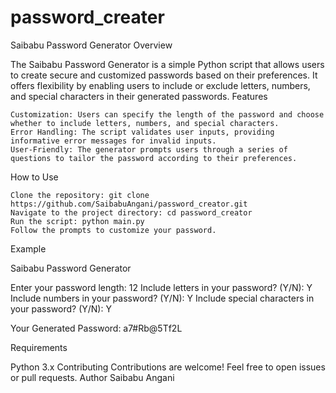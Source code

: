 # password_creater
Saibabu Password Generator
Overview

The Saibabu Password Generator is a simple Python script that allows users to create secure and customized passwords based on their preferences. It offers flexibility by enabling users to include or exclude letters, numbers, and special characters in their generated passwords.
Features

    Customization: Users can specify the length of the password and choose whether to include letters, numbers, and special characters.
    Error Handling: The script validates user inputs, providing informative error messages for invalid inputs.
    User-Friendly: The generator prompts users through a series of questions to tailor the password according to their preferences.

How to Use

    Clone the repository: git clone https://github.com/SaibabuAngani/password_creator.git
    Navigate to the project directory: cd password_creator
    Run the script: python main.py
    Follow the prompts to customize your password.

Example

Saibabu Password Generator

Enter your password length: 12
Include letters in your password? (Y/N): Y
Include numbers in your password? (Y/N): Y
Include special characters in your password? (Y/N): Y

Your Generated Password: a7#Rb@5Tf2L

Requirements

Python 3.x Contributing Contributions are welcome! Feel free to open issues or pull requests.
Author
Saibabu Angani
